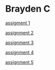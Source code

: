 <h1>Brayden C</h1>

<p><a href="/BasicWebDesign/OnlinenewsArticleassignment.html" target="blank">assigment 1</a></p>
<p><a href="/BasicWebDesign/BraydenC_NewsArticle.html" target="blank">assignment 2</a></p>
<p><a href="/BasicWebDesign/Starter-Gallery-Assignment/index.html" target="blank">assignment 3</a></p>
<p><a href="/BasicWebDesign/Building-Tables-Assignment/info.html" target="blank">assignment 4</a></p>
<p><a href="BasicWebDesign/Math-Test-Form-Assignment/Index.html" target="blank">assignment 5</a></p>
